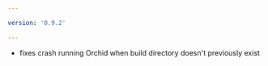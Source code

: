 ```yaml
---

version: '0.9.2'

---
```


- fixes crash running Orchid when build directory doesn't previously exist
